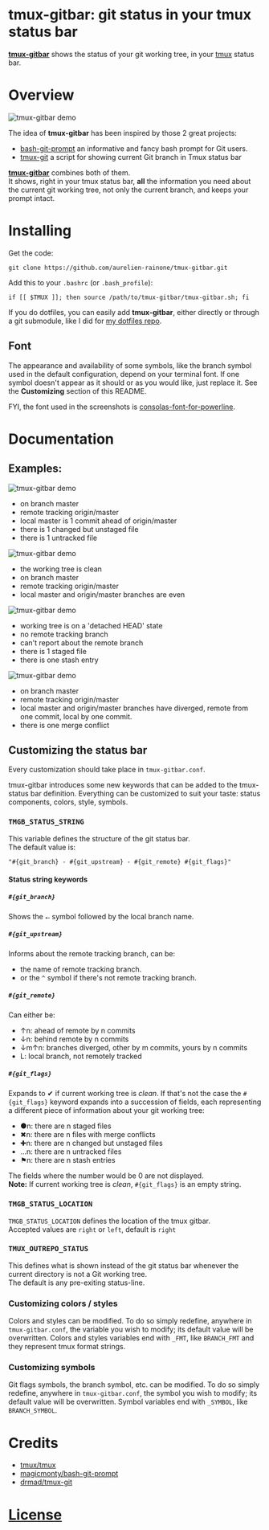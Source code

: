 tmux-gitbar: git status in your tmux status bar
============

[**tmux-gitbar**][2] shows the status of your git working tree, in your
[tmux][1] status bar.


# Overview

![tmux-gitbar
demo](http://aurelien-rainone.github.io/tmux-gitbar/tmux-gitbar-demo.gif)

The idea of **tmux-gitbar** has been inspired by those 2 great projects:
* [bash-git-prompt][3] an informative and fancy bash prompt for Git users.
* [tmux-git][4] a script for showing current Git branch in Tmux status bar

[**tmux-gitbar**][2] combines both of them.  
It shows, right in your tmux status bar, **all** the information you need about
the current git working tree, not only the current branch, and keeps your
prompt intact.

# Installing

Get the code:

    git clone https://github.com/aurelien-rainone/tmux-gitbar.git

Add this to your `.bashrc` (or `.bash_profile`):

    if [[ $TMUX ]]; then source /path/to/tmux-gitbar/tmux-gitbar.sh; fi

If you do dotfiles, you can easily add **tmux-gitbar**, either directly or
through a git submodule, like I did for [my dotfiles repo][5]. 

## Font

The appearance and availability of some symbols, like the branch symbol used in
the default configuration, depend on your terminal font. If one symbol doesn't
appear as it should or as you would like, just replace it. See the
**Customizing** section of this README.

FYI, the font used in the screenshots is [consolas-font-for-powerline][6].

# Documentation

## Examples:

![tmux-gitbar demo](http://aurelien-rainone.github.io/tmux-gitbar/example1.png)
 - on branch master
 - remote tracking origin/master
 - local master is 1 commit ahead of origin/master
 - there is 1 changed but unstaged file
 - there is 1 untracked file

![tmux-gitbar demo](http://aurelien-rainone.github.io/tmux-gitbar/example2.png)
 - the working tree is clean
 - on branch master
 - remote tracking origin/master
 - local master and origin/master branches are even

![tmux-gitbar demo](http://aurelien-rainone.github.io/tmux-gitbar/example3.png)
 - working tree is on a 'detached HEAD' state
 - no remote tracking branch
 - can't report about the remote branch
 - there is 1 staged file
 - there is one stash entry

![tmux-gitbar demo](http://aurelien-rainone.github.io/tmux-gitbar/example4.png)
 - on branch master
 - remote tracking origin/master
 - local master and origin/master branches have diverged, remote from one commit, local by one commit.
 - there is one merge conflict


## Customizing the status bar

Every customization should take place in `tmux-gitbar.conf`.  

tmux-gitbar introduces some new keywords that can be added to the tmux-status bar
definition. Everything can be customized to suit your taste: status
components, colors, style, symbols.

### `TMGB_STATUS_STRING`

This variable defines the structure of the git status bar.  
The default value is:

    "#{git_branch} - #{git_upstream} - #{git_remote} #{git_flags}"

#### Status string keywords

##### `#{git_branch}`

Shows the `⭠` symbol followed by the local branch name.

##### `#{git_upstream}`

Informs about the remote tracking branch, can be:
 - the name of remote tracking branch.
 - or the `^` symbol if there's not remote tracking branch.

##### `#{git_remote}`

Can either be:
 - ↑n: ahead of remote by n commits
 - ↓n: behind remote by n commits
 - ↓m↑n: branches diverged, other by m commits, yours by n commits
 - L: local branch, not remotely tracked

##### `#{git_flags}`

Expands to ✔ if current working tree is *clean*. If that's not the case
the `#{git_flags}` keyword expands into a succession of fields, each
representing a different piece of information about your git working tree:
 - ●n: there are n staged files
 - ✖n: there are n files with merge conflicts
 - ✚n: there are n changed but unstaged files
 - …n: there are n untracked files
 - ⚑n: there are n stash entries

The fields where the number would be 0 are not displayed.  
**Note:**
If current working tree is *clean*, `#{git_flags}` is an empty string.


### `TMGB_STATUS_LOCATION`

`TMGB_STATUS_LOCATION` defines the location of the tmux gitbar.  
Accepted values are `right` or `left`, default is `right`

### `TMUX_OUTREPO_STATUS`

This defines what is shown instead of the git status bar whenever the current
directory is not a Git working tree.  
The default is any pre-exiting status-line.

### Customizing colors / styles

Colors and styles can be modified. To do so simply redefine, anywhere in
`tmux-gitbar.conf`, the variable you wish to modify; its default value will be
overwritten. Colors and styles variables end with `_FMT`, like `BRANCH_FMT` and
they represent tmux format strings.

### Customizing symbols

Git flags symbols, the branch symbol, etc. can be modified. To do so simply
redefine, anywhere in `tmux-gitbar.conf`, the symbol you wish to modify; its
default value will be overwritten. Symbol variables end with `_SYMBOL`, like
`BRANCH_SYMBOL`.

# Credits

 - [tmux/tmux][1]
 - [magicmonty/bash-git-prompt][3]
 - [drmad/tmux-git][4]


# [License](LICENSE)

[1]: https://github.com/tmux/tmux
[2]: https://github.com/aurelien-rainone/tmux-gitbar
[3]: https://github.com/magicmonty/bash-git-prompt
[4]: https://github.com/drmad/tmux-git
[5]: https://github.com/aurelien-rainone/dotfiles
[6]: https://github.com/runsisi/consolas-font-for-powerline

